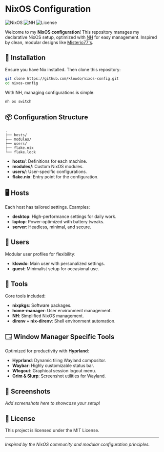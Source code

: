 # NixOS Configuration

![NixOS](https://img.shields.io/badge/NixOS-configuration-blue?logo=nixos) ![NH](https://img.shields.io/badge/Built%20with-NH-blueviolet) ![License](https://img.shields.io/badge/license-MIT-green)

Welcome to my **NixOS configuration**! This repository manages my declarative NixOS setup, optimized with [NH](https://github.com/viperML/nh) for easy management. Inspired by clean, modular designs like [Misterio77's](https://github.com/Misterio77/nix-config).

## 🚀 Installation

Ensure you have Nix installed. Then clone this repository:

```bash
git clone https://github.com/klowdo/nixos-config.git
cd nixos-config
```

With NH, managing configurations is simple:

```bash
nh os switch
```

## 📦 Configuration Structure

```plaintext
.
├── hosts/
├── modules/
├── users/
├── flake.nix
└── flake.lock
```

- **hosts/**: Definitions for each machine.
- **modules/**: Custom NixOS modules.
- **users/**: User-specific configurations.
- **flake.nix**: Entry point for the configuration.

## 🖥️ Hosts

Each host has tailored settings. Examples:

- **desktop**: High-performance settings for daily work.
- **laptop**: Power-optimized with battery tweaks.
- **server**: Headless, minimal, and secure.

## 👤 Users

Modular user profiles for flexibility:

- **klowdo**: Main user with personalized settings.
- **guest**: Minimalist setup for occasional use.

## 🔧 Tools

Core tools included:

- **nixpkgs**: Software packages.
- **home-manager**: User environment management.
- **NH**: Simplified NixOS management.
- **direnv + nix-direnv**: Shell environment automation.

## 🗔 Window Manager Specific Tools

Optimized for productivity with **Hyprland**:

- **Hyprland**: Dynamic tiling Wayland compositor.
- **Waybar**: Highly customizable status bar.
- **Wlogout**: Graphical session logout menu.
- **Grim & Slurp**: Screenshot utilities for Wayland.

## 📸 Screenshots

*Add screenshots here to showcase your setup!*

## 📜 License

This project is licensed under the MIT License.

---

*Inspired by the NixOS community and modular configuration principles.*


